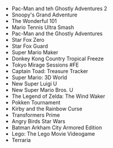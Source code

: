 - Pac-Man and teh Ghostly Adventures 2
- Snoopy's Grand Adventure
- The Wonderful 101
- Mario Tennis Ultra Smash
- Pac-Man and the Ghostly Adventures
- Star Fox Zero
- Star Fox Guard
- Super Mario Maker
- Donkey Kong Country Tropical Freeze
- Tokyo Mirage Sessions #FE
- Captain Toad: Treasure Tracker
- Super Mario: 3D World
- New Super Luigi U
- New Super Mario Bros. U
- The Legend of Zelda: The Wind Waker
- Pokken Tournament
- Kirby and the Rainbow Curse
- Transformers Prime
- Angry Birds Star Wars
- Batman Arkham City Armored Edition
- Lego: The Lego Movie Videogame
- Terraria